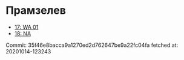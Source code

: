 # Прамзелев
- [17: WA 01](17.md)
- [18: NA](18.md)

Commit: 35f46e8bacca9a1270ed2d762647be9a22fc04fa
 fetched at: 20201014-123243
